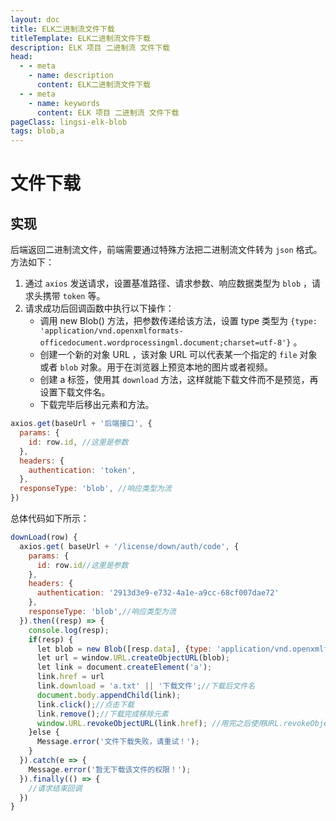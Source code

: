 ```yaml
---
layout: doc
title: ELK二进制流文件下载
titleTemplate: ELK二进制流文件下载
description: ELK 项目 二进制流 文件下载
head:
  - - meta
    - name: description
      content: ELK二进制流文件下载
  - - meta
    - name: keywords
      content: ELK 项目 二进制流 文件下载
pageClass: lingsi-elk-blob
tags: blob,a
---
```


# 文件下载

## 实现

后端返回二进制流文件，前端需要通过特殊方法把二进制流文件转为 `json` 格式。方法如下：

1. 通过 `axios` 发送请求，设置基准路径、请求参数、响应数据类型为 `blob` ，请求头携带 `token` 等。
2. 请求成功后回调函数中执行以下操作：
   - 调用 new Blob() 方法，把参数传递给该方法，设置 type 类型为 `{type: 'application/vnd.openxmlformats-officedocument.wordprocessingml.document;charset=utf-8'}` 。
   - 创建一个新的对象 URL ，该对象 URL 可以代表某一个指定的 `file` 对象或者 `blob` 对象。用于在浏览器上预览本地的图片或者视频。
   - 创建 a 标签，使用其 `download` 方法，这样就能下载文件而不是预览，再设置下载文件名。
   - 下载完毕后移出元素和方法。

```javascript
axios.get(baseUrl + '后端接口', {
  params: {
    id: row.id, //这里是参数
  },
  headers: {
    authentication: 'token',
  },
  responseType: 'blob', //响应类型为流
})
```

总体代码如下所示：

```javascript
downLoad(row) {
  axios.get( baseUrl + '/license/down/auth/code', {
    params: {
      id: row.id//这里是参数
    },
    headers: {
      authentication: '2913d3e9-e732-4a1e-a9cc-68cf007dae72'
    },
    responseType: 'blob',//响应类型为流
  }).then((resp) => {
    console.log(resp);
    if(resp) {
      let blob = new Blob([resp.data], {type: 'application/vnd.openxmlformats-officedocument.wordprocessingml.document;charset=utf-8'});
      let url = window.URL.createObjectURL(blob);
      let link = document.createElement('a');
      link.href = url
      link.download = 'a.txt' || '下载文件';//下载后文件名
      document.body.appendChild(link);
      link.click();//点击下载
      link.remove();//下载完成移除元素
      window.URL.revokeObjectURL(link.href); //用完之后使用URL.revokeObjectURL()释放；
    }else {
      Message.error('文件下载失败，请重试！');
    }
  }).catch(e => {
    Message.error('暂无下载该文件的权限！');
  }).finally(() => {
    //请求结束回调
  })
}
```
